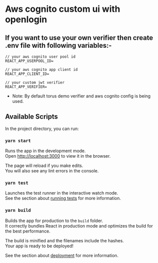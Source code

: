 # Aws cognito custom ui with openlogin

## If you want to use your own verifier then create .env file with following variables:-

```
// your aws cognito user pool id
REACT_APP_USERPOOL_ID=  

// your aws cognito app client id
REACT_APP_CLIENT_ID=

// your custom jwt verifier
REACT_APP_VERIFIER=
```

- Note: By default torus demo verifier and aws cognito config is being used.
## Available Scripts

In the project directory, you can run:

### `yarn start`

Runs the app in the development mode.\
Open [http://localhost:3000](http://localhost:3000) to view it in the browser.

The page will reload if you make edits.\
You will also see any lint errors in the console.

### `yarn test`

Launches the test runner in the interactive watch mode.\
See the section about [running tests](https://facebook.github.io/create-react-app/docs/running-tests) for more information.

### `yarn build`

Builds the app for production to the `build` folder.\
It correctly bundles React in production mode and optimizes the build for the best performance.

The build is minified and the filenames include the hashes.\
Your app is ready to be deployed!

See the section about [deployment](https://facebook.github.io/create-react-app/docs/deployment) for more information.